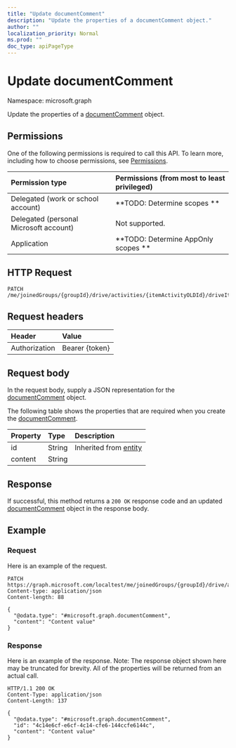 ```yaml
---
title: "Update documentComment"
description: "Update the properties of a documentComment object."
author: ""
localization_priority: Normal
ms.prod: ""
doc_type: apiPageType
---
```


# Update documentComment

Namespace: microsoft.graph

Update the properties of a [documentComment](../resources/documentcomment.md) object.

## Permissions
One of the following permissions is required to call this API. To learn more, including how to choose permissions, see [Permissions](/concepts/permissions-reference.md).

|Permission type|Permissions (from most to least privileged)|
|:---|:---|
|Delegated (work or school account)|**TODO: Determine scopes **|
|Delegated (personal Microsoft account)|Not supported.|
|Application|**TODO: Determine AppOnly scopes **|

## HTTP Request
<!-- {
  "blockType": "ignored"
}
-->
``` http
PATCH /me/joinedGroups/{groupId}/drive/activities/{itemActivityOLDId}/driveItem/document/comments/{documentCommentId}
```

## Request headers
|Header|Value|
|:---|:---|
|Authorization|Bearer {token}|

## Request body
In the request body, supply a JSON representation for the [documentComment](../resources/documentcomment.md) object.

The following table shows the properties that are required when you create the [documentComment](../resources/documentcomment.md).

|Property|Type|Description|
|:---|:---|:---|
|id|String| Inherited from [entity](../resources/entity.md)|
|content|String||



## Response
If successful, this method returns a `200 OK` response code and an updated [documentComment](../resources/documentcomment.md) object in the response body.

## Example

### Request
Here is an example of the request.
<!-- {
  "blockType": "request",
  "name": "update_documentcomment"
}
-->
``` http
PATCH https://graph.microsoft.com/localtest/me/joinedGroups/{groupId}/drive/activities/{itemActivityOLDId}/driveItem/document/comments/{documentCommentId}
Content-type: application/json
Content-length: 88

{
  "@odata.type": "#microsoft.graph.documentComment",
  "content": "Content value"
}
```

### Response
Here is an example of the response. Note: The response object shown here may be truncated for brevity. All of the properties will be returned from an actual call.
<!-- {
  "blockType": "response",
  "truncated": true
}
-->
``` http
HTTP/1.1 200 OK
Content-Type: application/json
Content-Length: 137

{
  "@odata.type": "#microsoft.graph.documentComment",
  "id": "4c14e6cf-e6cf-4c14-cfe6-144ccfe6144c",
  "content": "Content value"
}
```

